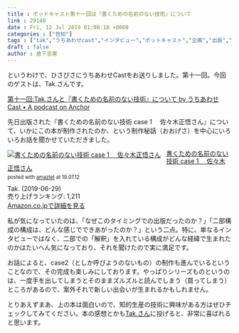 ```yaml
---
title : ポッドキャスト第十一回は『書くための名前のない技術』について
link : 29140
date : Fri, 12 Jul 2019 01:08:18 +0000
categories : ["告知"]
tags : ["tak","うちあわせcast","インタビュー","ポットキャスト","企画","出版","執筆"]
draft : false
author : 倉下忠憲
---
```


というわけで、ひさびさにうちあわせCastをお送りしました。第十一回。今回のゲストは、Tak.さんです。

<a href="https://anchor.fm/rashita/episodes/Tak-e4jbj5/a-ailjil">第十一回:Tak.さんと『書くための名前のない技術』について by うちあわせCast • A podcast on Anchor</a>

先日出版された『書くための名前のない技術 case 1 　佐々木正悟さん』について、いかにこの本が制作されたのか、という制作秘話（おおげさ）を中心にいろいろお話を聞かせていただきました。

<div class="amazlet-box" style="margin-bottom:0px;"><div class="amazlet-image" style="float:left;margin:0px 12px 1px 0px;"><a href="http://www.amazon.co.jp/exec/obidos/ASIN/B07TRF3C8P/rashita1000-22/ref=nosim/" name="amazletlink" target="_blank" rel="noopener noreferrer"><img src="https://images-fe.ssl-images-amazon.com/images/I/41QH5Xu%2BH0L._SL160_.jpg" alt="書くための名前のない技術 case 1 　佐々木正悟さん" style="border: none;" /></a></div><div class="amazlet-info" style="line-height:120%; margin-bottom: 10px"><div class="amazlet-name" style="margin-bottom:10px;line-height:120%"><a href="http://www.amazon.co.jp/exec/obidos/ASIN/B07TRF3C8P/rashita1000-22/ref=nosim/" name="amazletlink" target="_blank" rel="noopener noreferrer">書くための名前のない技術 case 1 　佐々木正悟さん</a><div class="amazlet-powered-date" style="font-size:80%;margin-top:5px;line-height:120%">posted with <a href="http://www.amazlet.com/" title="amazlet" target="_blank" rel="noopener noreferrer">amazlet</a> at 19.07.12</div></div><div class="amazlet-detail">Tak. (2019-06-29)<br />売り上げランキング: 1,211<br /></div><div class="amazlet-sub-info" style="float: left;"><div class="amazlet-link" style="margin-top: 5px"><a href="http://www.amazon.co.jp/exec/obidos/ASIN/B07TRF3C8P/rashita1000-22/ref=nosim/" name="amazletlink" target="_blank" rel="noopener noreferrer">Amazon.co.jpで詳細を見る</a></div></div></div><div class="amazlet-footer" style="clear: left"></div></div>

私が気になっていたのは、「なぜこのタイミングでの出版だったのか？」「二部構成の構成は、どんな感じでできあがったのか？」という二点。特に、単なるインタビューではなく、二部での「解釈」を入れている構成がどんな経緯で生まれたのかはたいへん気になっており、それを聞けたので実に満足です。

お話によると、case2（としか呼びようのないもの）の制作も進んでいるということなので、その完成も楽しみにしております。やっぱりシリーズものというのは、一度手を出してしまうとそのままズルズルと読んでしまう（買ってしまう）ところがあるので、案外それで新しい出会いが生まれるかもしれません。

とりあえずまあ、上の本は面白いので、知的生産の技術に興味がある方はぜひチェックしてみてください。本の感想とかも<a href="https://twitter.com/takwordpiece">Tak.さん</a>に投げると、非常に喜ばれると思います。